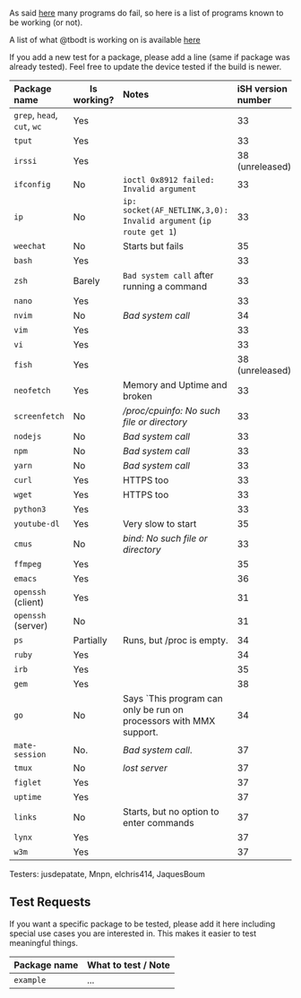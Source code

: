 As said [here](https://github.com/tbodt/ish/wiki/FAQ#q-x-does-not-work) many programs do fail, so here is a list of programs known to be working (or not).

A list of what @tbodt is working on is available [here](https://github.com/tbodt/ish/projects/7)

If you add a new test for a package, please add a line (same if package was already tested). Feel free to update the device tested if the build is newer.

| Package name | Is working? | Notes | iSH version number |
|:-|-|:-|:-|
| `grep`, `head`, `cut`, `wc` |Yes||33|
| `tput` |Yes||33|
| `irssi` |Yes|| 38 (unreleased) |
| `ifconfig` |No| `ioctl 0x8912 failed: Invalid argument` | 33 |
| `ip` | No | `ip: socket(AF_NETLINK,3,0): Invalid argument` (`ip route get 1`) | 33 |
| `weechat` | No | Starts but fails  |35|
| `bash` | Yes || 33 |
| `zsh` | Barely | `Bad system call` after running a command| 33 |
| `nano` | Yes ||33|
| `nvim` | No | _Bad system call_ |34|
| `vim` | Yes ||33|
| `vi` | Yes ||33|
| `fish` | Yes ||38 (unreleased)|
| `neofetch` | Yes | Memory and Uptime and broken|33|
| `screenfetch` | No | _/proc/cpuinfo: No such file or directory_ |33|
| `nodejs` | No | _Bad system call_ |33|
| `npm` | No | _Bad system call_ |33|
| `yarn` | No | _Bad system call_ |33|
| `curl` | Yes | HTTPS too |33|
| `wget` | Yes | HTTPS too |33|
| `python3` | Yes ||33|
| `youtube-dl` | Yes | Very slow to start |35|
| `cmus` | No | _bind: No such file or directory_ |33|
| `ffmpeg` | Yes | |35|
| `emacs` | Yes ||36|
| `openssh` (client)| Yes | |31|
| `openssh` (server)| No | |31|
| `ps` | Partially | Runs, but /proc is empty. |34|
| `ruby` | Yes ||34|
| `irb` | Yes ||35|
| `gem` | Yes ||38|
| `go` | No | Says `This program can only be run on processors with MMX support. |34|
| `mate-session`| No. | _Bad system call_. |37|
| `tmux` | No | _lost server_ |37|
| `figlet` | Yes | |37|
| `uptime` | Yes | |37|
| `links` | No | Starts, but no option to enter commands |37|
| `lynx` | Yes ||37|
| `w3m` | Yes | |37|

Testers:
jusdepatate, Mnpn, elchris414, JaquesBoum


## Test Requests

If you want a specific package to be tested, please add it here including special use cases you are interested in. This makes it easier to test meaningful things.

| Package name  | What to test / Note        | 
| :-------------|:---------------------------|
| `example`     | ...   |                   